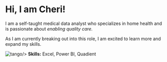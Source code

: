 # Hi, I am Cheri!

I am a self-taught medical data analyst who specializes in home health and is passionate about <em>enabling quality care.</em>

As I am currently breaking out into this role, I am excited to learn more and expand my skills.

<img src="tango.png" alt="tango" />/> <strong>Skills:</strong> Excel, Power BI, Quadient
